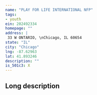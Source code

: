 ```yaml
---
name: "PLAY FOR LIFE INTERNATIONAL NFP"
tags:
- youth
ein: 202492334
homepage: ""
address: |
 33 W ONTARIO, \nChicago, IL 60654
state: "IL"
city: "Chicago"
lng: -87.62963
lat: 41.893246
description: ""
is_501c3: X
---
```


## Long description



